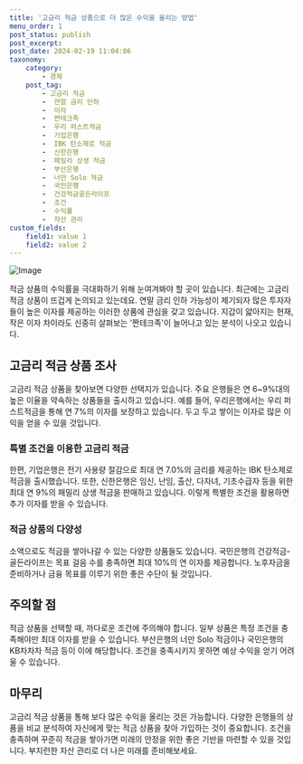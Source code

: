 ```yaml
---
title: '고금리 적금 상품으로 더 많은 수익을 올리는 방법'
menu_order: 1
post_status: publish
post_excerpt: 
post_date: 2024-02-19 11:04:06
taxonomy:
    category:
        - 경제
    post_tag:
        - 고금리 적금
        -  연말 금리 인하
        -  이자
        -  짠테크족
        -  우리 퍼스트적금
        -  기업은행
        -  IBK 탄소제로 적금
        -  신한은행
        -  패밀리 상생 적금
        -  부산은행
        -  너만 Solo 적금
        -  국민은행
        -  건강적금골든라이프
        -  조건
        -  수익률
        -  자산 관리
custom_fields:
    field1: value 1
    field2: value 2
---
```


![Image](https://imgnews.pstatic.net/image/015/2024/02/12/0004947370_001_20240213003801037.jpg?type=w647)

적금 상품의 수익률을 극대화하기 위해 눈여겨봐야 할 곳이 있습니다. 최근에는 고금리 적금 상품이 뜨겁게 논의되고 있는데요. 연말 금리 인하 가능성이 제기되자 많은 투자자들이 높은 이자를 제공하는 이러한 상품에 관심을 갖고 있습니다. 지갑이 얇아지는 현재, 작은 이자 차이라도 신중히 살펴보는 '짠테크족'이 늘어나고 있는 분석이 나오고 있습니다.
## 고금리 적금 상품 조사
고금리 적금 상품을 찾아보면 다양한 선택지가 있습니다. 주요 은행들은 연 6~9%대의 높은 이율을 약속하는 상품들을 출시하고 있습니다. 예를 들어, 우리은행에서는 우리 퍼스트적금을 통해 연 7%의 이자를 보장하고 있습니다. 두고 두고 쌓이는 이자로 많은 이익을 얻을 수 있을 것입니다.
### 특별 조건을 이용한 고금리 적금
한편, 기업은행은 전기 사용량 절감으로 최대 연 7.0%의 금리를 제공하는 IBK 탄소제로 적금을 출시했습니다. 또한, 신한은행은 임신, 난임, 출산, 다자녀, 기초수급자 등을 위한 최대 연 9%의 패밀리 상생 적금을 판매하고 있습니다. 이렇게 특별한 조건을 활용하면 추가 이자를 받을 수 있습니다.
### 적금 상품의 다양성
소액으로도 적금을 쌓아나갈 수 있는 다양한 상품들도 있습니다. 국민은행의 건강적금-골든라이프는 목표 걸음 수를 충족하면 최대 10%의 연 이자를 제공합니다. 노후자금을 준비하거나 금융 목표를 이루기 위한 좋은 수단이 될 것입니다.
## 주의할 점
적금 상품을 선택할 때, 까다로운 조건에 주의해야 합니다. 일부 상품은 특정 조건을 충족해야만 최대 이자를 받을 수 있습니다. 부산은행의 너만 Solo 적금이나 국민은행의 KB차차차 적금 등이 이에 해당합니다. 조건을 충족시키지 못하면 예상 수익을 얻기 어려울 수 있습니다.
## 마무리
고금리 적금 상품을 통해 보다 많은 수익을 올리는 것은 가능합니다. 다양한 은행들의 상품을 비교 분석하여 자신에게 맞는 적금 상품을 찾아 가입하는 것이 중요합니다. 조건을 충족하며 꾸준히 적금을 쌓아가면 미래의 안정을 위한 좋은 기반을 마련할 수 있을 것입니다. 부지런한 자산 관리로 더 나은 미래를 준비해보세요.
